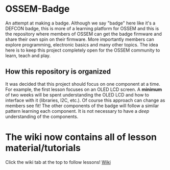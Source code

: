 # OSSEM-Badge
An attempt at making a badge. Although we say "badge" here like it's a DEFCON
badge, this is more of a learning platform for OSSEM and this is the repository
where members of OSSEM can get the badge firmware and share their own spin on
their firmware. More importantly members can explore programming, electronic
basics and many other topics. The idea here is to keep this project completely
open for the OSSEM community to learn, teach and play. 

## How this repository is organized
It was decided that this project should focus on one component at a time. For
example, the first lesson focuses on an OLED LCD screen. A **minimum** of two
weeks will be spent understanding the OLED LCD and how to interface with it
(libraries, I2C, etc.). Of course this approach can change as members see fit!
The other components of the badge will follow a similar pattern learning each
component. It is not necessary to have a *deep* understanding of the components. 

# The wiki now contains all of lesson material/tutorials
Click the wiki tab at the top to follow lessons!
[Wiki](https://github.com/OSSEM-Holon/OSSEM-Badge/wiki)
